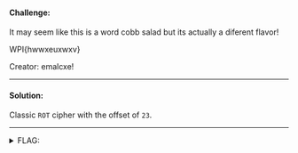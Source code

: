 #### Challenge:

It may seem like this is a word cobb salad but its actually a diferent flavor!

WPI{hwwxeuxwxv}

Creator: emalcxe!

---

#### Solution:

Classic `ROT` cipher with the offset of `23`.

---

<details><summary>FLAG:</summary>

```
WPI{ettubrutus}
```

</details>
<br/>
